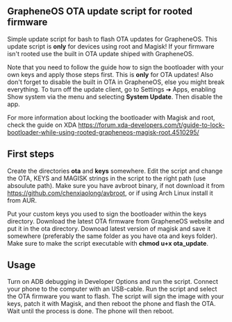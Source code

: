 ## GrapheneOS OTA update script for rooted firmware

Simple update script for bash to flash OTA updates for GrapheneOS. This update script is **only** for devices using root and Magisk! If your firmware isn't rooted use the built in OTA update shiped with GrapheneOS.

Note that you need to follow the guide how to sign the bootloader with your own keys and apply those steps first. This is **only** for OTA updates! Also don't forget to disable the built in OTA in GrapheneOS, else you might break everything. To turn off the update client, go to Settings ➔ Apps, enabling Show system via the menu and selecting **System Update**. Then disable the app.

For more information about locking the bootloader with Magisk and root, check the guide on XDA  https://forum.xda-developers.com/t/guide-to-lock-bootloader-while-using-rooted-grapheneos-magisk-root.4510295/

## First steps
Create the directories **ota** and **keys** somewhere. Edit the script and change the OTA, KEYS and MAGISK strings in the script to the right path (use absoulute path).
Make sure you have avbroot binary, if not download it from https://github.com/chenxiaolong/avbroot, or if using Arch Linux install it from AUR.

Put your custom keys you used to sign the bootloader within the keys directory.
Download the latest OTA firmware from GrapheneOS website and put it in the ota directory.
Downoad latest version of magisk and save it somewhere (preferably the same folder as you have ota and keys folder).
Make sure to make the script executable with **chmod u+x ota_update**.

## Usage
Turn on ADB debugging in Developer Options and run the script. Connect your phone to the computer with an USB-cable.
Run the script and select the OTA firmware you want to flash. The script will sign the image with your keys, patch it with Magisk, and then reboot the phone and flash the OTA. Wait until the process is done. The phone will then reboot.
